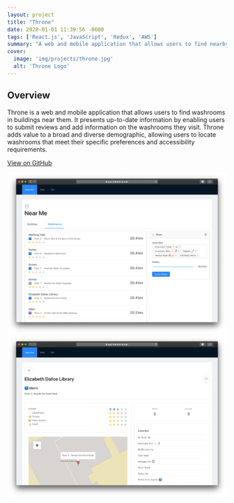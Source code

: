 ```yaml
---
layout: project
title: "Throne"
date: 2020-01-01 11:39:56 -0600
tags: ['React.js', 'JavaScript', 'Redux', 'AWS']
summary: "A web and mobile application that allows users to find nearby washrooms tailored to their preferences and requirements by presenting up-to-date, user-curated information."
cover:
  image: 'img/projects/throne.jpg'
  alt: 'Throne Logo'
---
```


## Overview
Throne is a web and mobile application that allows users to find washrooms in buildings near them. It presents up-to-date information by enabling users to submit reviews and add information on the washrooms they visit. Throne adds value to a broad and diverse demographic, allowing users to locate washrooms that meet their specific preferences and accessibility requirements.

[View on GitHub](https://github.com/diljotsg/throne-web)

![Screenshot of "Near Me" page](/assets/img/projects/throne1.png)
![Screenshot of "Washroom Details" page ](/assets/img/projects/throne2.png)

